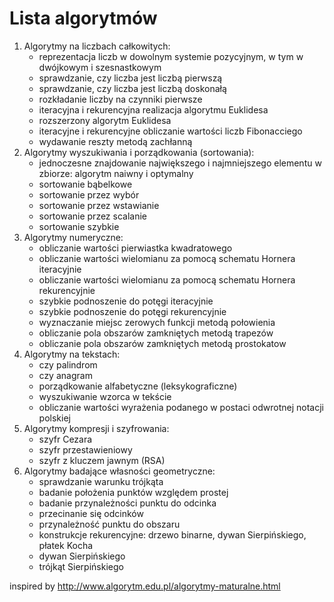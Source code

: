 # Lista algorytmów

1. Algorytmy na liczbach całkowitych:
    * reprezentacja liczb w dowolnym systemie pozycyjnym, w tym w dwójkowym i szesnastkowym
    * sprawdzanie, czy liczba jest liczbą pierwszą
    * sprawdzanie, czy liczba jest liczbą doskonałą
    * rozkładanie liczby na czynniki pierwsze
    * iteracyjna i rekurencyjna realizacja algorytmu Euklidesa
    * rozszerzony algorytm Euklidesa
    * iteracyjne i rekurencyjne obliczanie wartości liczb Fibonacciego
    * wydawanie reszty metodą zachłanną
2. Algorytmy wyszukiwania i porządkowania (sortowania):
    * jednoczesne znajdowanie największego i najmniejszego elementu w zbiorze: algorytm naiwny i optymalny
    * sortowanie bąbelkowe
    * sortowanie przez wybór
    * sortowanie przez wstawianie
    * sortowanie przez scalanie
    * sortowanie szybkie
3. Algorytmy numeryczne:
    * obliczanie wartości pierwiastka kwadratowego
    * obliczanie wartości wielomianu za pomocą schematu Hornera iteracyjnie
    * obliczanie wartości wielomianu za pomocą schematu Hornera rekurencyjnie
    * szybkie podnoszenie do potęgi iteracyjnie
    * szybkie podnoszenie do potęgi rekurencyjnie
    * wyznaczanie miejsc zerowych funkcji metodą połowienia
    * obliczanie pola obszarów zamkniętych metodą trapezów 
    * obliczanie pola obszarów zamkniętych metodą prostokatow
4. Algorytmy na tekstach:
    * czy palindrom
    * czy anagram
    * porządkowanie alfabetyczne (leksykograficzne)
    * wyszukiwanie wzorca w tekście
    * obliczanie wartości wyrażenia podanego w postaci odwrotnej notacji polskiej
5. Algorytmy kompresji i szyfrowania:
    * szyfr Cezara
    * szyfr przestawieniowy
    * szyfr z kluczem jawnym (RSA)
6. Algorytmy badające własności geometryczne:
    * sprawdzanie warunku trójkąta
    * badanie położenia punktów względem prostej
    * badanie przynależności punktu do odcinka
    * przecinanie się odcinków
    * przynależność punktu do obszaru
    * konstrukcje rekurencyjne: drzewo binarne, dywan Sierpińskiego, płatek Kocha
    * dywan Sierpińskiego
    * trójkąt Sierpińskiego

inspired by http://www.algorytm.edu.pl/algorytmy-maturalne.html
